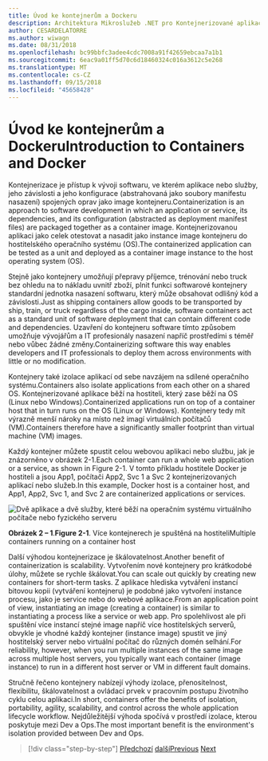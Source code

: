 ```yaml
---
title: Úvod ke kontejnerům a Dockeru
description: Architektura Mikroslužeb .NET pro Kontejnerizované aplikace .NET | Úvod ke kontejnerům a Dockeru
author: CESARDELATORRE
ms.author: wiwagn
ms.date: 08/31/2018
ms.openlocfilehash: bc99bbfc3adee4cdc7008a91f42659ebcaa7a1b1
ms.sourcegitcommit: 6eac9a01ff5d70c6d18460324c016a3612c5e268
ms.translationtype: MT
ms.contentlocale: cs-CZ
ms.lasthandoff: 09/15/2018
ms.locfileid: "45658428"
---
```

# <a name="introduction-to-containers-and-docker"></a><span data-ttu-id="fc23c-103">Úvod ke kontejnerům a Dockeru</span><span class="sxs-lookup"><span data-stu-id="fc23c-103">Introduction to Containers and Docker</span></span>

<span data-ttu-id="fc23c-104">Kontejnerizace je přístup k vývoji softwaru, ve kterém aplikace nebo služby, jeho závislosti a jeho konfigurace (abstrahovaná jako soubory manifestu nasazení) spojených oprav jako image kontejneru.</span><span class="sxs-lookup"><span data-stu-id="fc23c-104">Containerization is an approach to software development in which an application or service, its dependencies, and its configuration (abstracted as deployment manifest files) are packaged together as a container image.</span></span> <span data-ttu-id="fc23c-105">Kontejnerizovanou aplikaci jako celek otestovat a nasadit jako instance image kontejneru do hostitelského operačního systému (OS).</span><span class="sxs-lookup"><span data-stu-id="fc23c-105">The containerized application can be tested as a unit and deployed as a container image instance to the host operating system (OS).</span></span>

<span data-ttu-id="fc23c-106">Stejně jako kontejnery umožňují přepravy příjemce, trénování nebo truck bez ohledu na to nákladu uvnitř zboží, plnit funkci softwarové kontejnery standardní jednotka nasazení softwaru, který může obsahovat odlišný kód a závislosti.</span><span class="sxs-lookup"><span data-stu-id="fc23c-106">Just as shipping containers allow goods to be transported by ship, train, or truck regardless of the cargo inside, software containers act as a standard unit of software deployment that can contain different code and dependencies.</span></span> <span data-ttu-id="fc23c-107">Uzavření do kontejneru software tímto způsobem umožňuje vývojářům a IT profesionály nasazení napříč prostředími s téměř nebo vůbec žádné změny.</span><span class="sxs-lookup"><span data-stu-id="fc23c-107">Containerizing software this way enables developers and IT professionals to deploy them across environments with little or no modification.</span></span>

<span data-ttu-id="fc23c-108">Kontejnery také izolace aplikací od sebe navzájem na sdílené operačního systému.</span><span class="sxs-lookup"><span data-stu-id="fc23c-108">Containers also isolate applications from each other on a shared OS.</span></span> <span data-ttu-id="fc23c-109">Kontejnerizované aplikace běží na hostiteli, který zase běží na OS (Linux nebo Windows).</span><span class="sxs-lookup"><span data-stu-id="fc23c-109">Containerized applications run on top of a container host that in turn runs on the OS (Linux or Windows).</span></span> <span data-ttu-id="fc23c-110">Kontejnery tedy mít výrazně menší nároky na místo než imagí virtuálních počítačů (VM).</span><span class="sxs-lookup"><span data-stu-id="fc23c-110">Containers therefore have a significantly smaller footprint than virtual machine (VM) images.</span></span>

<span data-ttu-id="fc23c-111">Každý kontejner můžete spustit celou webovou aplikaci nebo službu, jak je znázorněno v obrázek 2-1.</span><span class="sxs-lookup"><span data-stu-id="fc23c-111">Each container can run a whole web application or a service, as shown in Figure 2-1.</span></span> <span data-ttu-id="fc23c-112">V tomto příkladu hostitele Docker je hostiteli a jsou App1, počítači App2, Svc 1 a Svc 2 kontejnerizovaných aplikací nebo služeb.</span><span class="sxs-lookup"><span data-stu-id="fc23c-112">In this example, Docker host is a container host, and App1, App2, Svc 1, and Svc 2 are containerized applications or services.</span></span>

![Dvě aplikace a dvě služby, které běží na operačním systému virtuálního počítače nebo fyzického serveru](./media/image1.png)

<span data-ttu-id="fc23c-114">**Obrázek 2 – 1**.</span><span class="sxs-lookup"><span data-stu-id="fc23c-114">**Figure 2-1**.</span></span> <span data-ttu-id="fc23c-115">Více kontejnerech je spuštěná na hostiteli</span><span class="sxs-lookup"><span data-stu-id="fc23c-115">Multiple containers running on a container host</span></span>

<span data-ttu-id="fc23c-116">Další výhodou kontejnerizace je škálovatelnost.</span><span class="sxs-lookup"><span data-stu-id="fc23c-116">Another benefit of containerization is scalability.</span></span> <span data-ttu-id="fc23c-117">Vytvořením nové kontejnery pro krátkodobé úlohy, můžete se rychle škálovat.</span><span class="sxs-lookup"><span data-stu-id="fc23c-117">You can scale out quickly by creating new containers for short-term tasks.</span></span> <span data-ttu-id="fc23c-118">Z aplikace hlediska vytváření instancí bitovou kopii (vytváření kontejneru) je podobné jako vytvoření instance procesu, jako je service nebo do webové aplikace.</span><span class="sxs-lookup"><span data-stu-id="fc23c-118">From an application point of view, instantiating an image (creating a container) is similar to instantiating a process like a service or web app.</span></span> <span data-ttu-id="fc23c-119">Pro spolehlivost ale při spuštění více instancí stejné image napříč více hostitelských serverů, obvykle je vhodné každý kontejner (instance image) spustit ve jiný hostitelský server nebo virtuální počítač do různých domén selhání.</span><span class="sxs-lookup"><span data-stu-id="fc23c-119">For reliability, however, when you run multiple instances of the same image across multiple host servers, you typically want each container (image instance) to run in a different host server or VM in different fault domains.</span></span>

<span data-ttu-id="fc23c-120">Stručně řečeno kontejnery nabízejí výhody izolace, přenositelnost, flexibilitu, škálovatelnost a ovládací prvek v pracovním postupu životního cyklu celou aplikaci.</span><span class="sxs-lookup"><span data-stu-id="fc23c-120">In short, containers offer the benefits of isolation, portability, agility, scalability, and control across the whole application lifecycle workflow.</span></span> <span data-ttu-id="fc23c-121">Nejdůležitější výhoda spočívá v prostředí izolace, kterou poskytuje mezi Dev a Ops.</span><span class="sxs-lookup"><span data-stu-id="fc23c-121">The most important benefit is the environment's isolation provided between Dev and Ops.</span></span>


>[!div class="step-by-step"]
<span data-ttu-id="fc23c-122">[Předchozí](../index.md)
[další](docker-defined.md)</span><span class="sxs-lookup"><span data-stu-id="fc23c-122">[Previous](../index.md)
[Next](docker-defined.md)</span></span>
